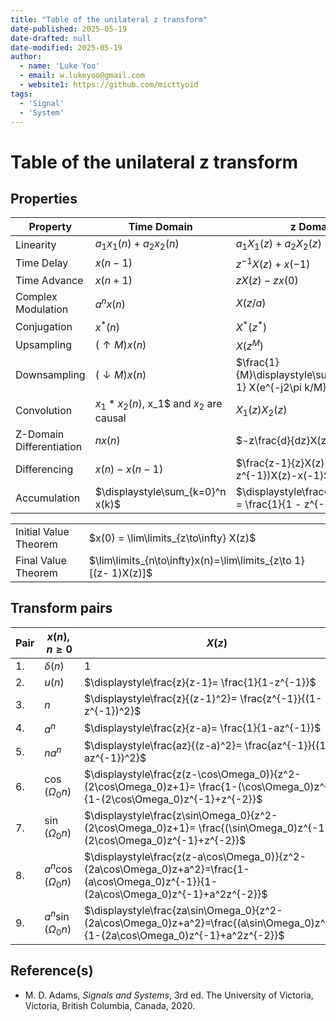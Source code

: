```yaml
---
title: "Table of the unilateral z transform"
date-published: 2025-05-19
date-drafted: null
date-modified: 2025-05-19
author:
  - name: 'Luke Yoo'
  - email: w.lukeyoo@gmail.com
  - website1: https://github.com/micttyoid
tags:
  - 'Signal'
  - 'System'
---
```


# Table of the unilateral z transform

## Properties

| Property | Time Domain | z Domain |
|----------|-------------|----------|
|Linearity| $a_1x_1(n) + a_2x_2(n)$ | $a_1X_1(z) + a_2X_2(z)$ |
|Time Delay| $x(n - 1)$ | $z^{-1}X(z) + x(-1)$ |
|Time Advance| $x(n + 1)$ | $zX(z) - zx(0)$ |
|Complex Modulation| $a^nx(n)$ | $X(z/a)$ |
|Conjugation| $x^*(n)$ | $X^*(z^*)$ |
|Upsampling| $(\uparrow M)x(n)$ | $X(z^M)$ |
|Downsampling| $(\downarrow M)x(n)$ | $\frac{1}{M}\displaystyle\sum_{k=0}^{M-1} X(e^{-j2\pi k/M}\:z^{1/M})$ |
|Convolution| $x_1 * x_2(n)$, x_1$ and $x_2$ are causal | $X_1(z)X_2(z)$ |
|Z-Domain Differentiation| $nx(n)$ | $-z\frac{d}{dz}X(z)$ |
|Differencing| $x(n)-x(n-1)$ | $\frac{z-1}{z}X(z)-x(-1)=(1-z^{-1})X(z)-x(-1)$ |
|Accumulation| $\displaystyle\sum_{k=0}^n x(k)$ | $\displaystyle\frac{z}{z-1}X(z) = \frac{1}{1 - z^{-1}}X(z)$ |

|                     |                                        |
|---------------------|----------------------------------------|
|Initial Value Theorem| $x(0) = \lim\limits_{z\to\infty} X(z)$ |
|Final Value Theorem  | $\lim\limits_{n\to\infty}x(n)=\lim\limits_{z\to 1}[(z- 1)X(z)]$ |

## Transform pairs

|Pair| $x(n),n\ge0$ | $X(z)$                                                 |
|----|--------------|--------------------------------------------------------|
|1.  | $\delta(n)$  | $\displaystyle 1$ |
|2.  | $u(n)$       | $\displaystyle\frac{z}{z-1}= \frac{1}{1-z^{-1}}$ |
|3.  | $n$          | $\displaystyle\frac{z}{(z-1)^2}= \frac{z^{-1}}{(1-z^{-1})^2}$ |
|4.  | $a^n$        | $\displaystyle\frac{z}{z-a}= \frac{1}{1-az^{-1}}$ |
|5.  | $n a^n$      | $\displaystyle\frac{az}{(z-a)^2}= \frac{az^{-1}}{(1-az^{-1})^2}$ |
|6.  | $\cos(\Omega_0 n)$ | $\displaystyle\frac{z(z-\cos\Omega_0)}{z^2-(2\cos\Omega_0)z+1}= \frac{1-(\cos\Omega_0)z^{-1}}{1-(2\cos\Omega_0)z^{-1}+z^{-2}}$ |
|7.  | $\sin(\Omega_0 n)$ | $\displaystyle\frac{z\sin\Omega_0}{z^2-(2\cos\Omega_0)z+1}= \frac{(\sin\Omega_0)z^{-1}}{1-(2\cos\Omega_0)z^{-1}+z^{-2}}$ |
|8.  | $a^n \cos(\Omega_0 n)$ | $\displaystyle\frac{z(z-a\cos\Omega_0)}{z^2-(2a\cos\Omega_0)z+a^2}=\frac{1-(a\cos\Omega_0)z^{-1}}{1-(2a\cos\Omega_0)z^{-1}+a^2z^{-2}}$ |
|9.  | $a^n \sin(\Omega_0 n)$ | $\displaystyle\frac{za\sin\Omega_0}{z^2-(2a\cos\Omega_0)z+a^2}=\frac{(a\sin\Omega_0)z^{-1}}{1-(2a\cos\Omega_0)z^{-1}+a^2z^{-2}}$ |

## Reference(s)

- M. D. Adams, _Signals and Systems_, 3rd ed. The University of Victoria, Victoria, British Columbia, Canada, 2020.